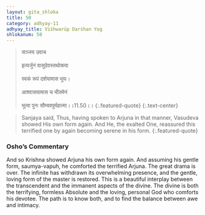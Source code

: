 ```yaml
---
layout: gita_shloka
title: 50
category: adhyay-11
adhyay_title: Viśhwarūp Darśhan Yog
shlokanum: 50
---
```


> सञ्जय उवाच<br><br>इत्यर्जुनं वासुदेवस्तथोक्त्वा<br><br>स्वकं रूपं दर्शयामास भूयः।<br><br>आश्वासयामास च भीतमेनं<br><br>भूत्वा पुनः सौम्यवपुर्महात्मा।।11.50।।
{:.featured-quote}
{:.text-center}

> Sanjaya said, Thus, having spoken to Arjuna in that manner, Vasudeva showed His own form again. And He, the exalted One, reassured this terrified one by again becoming serene in his form.
{:.featured-quote}

### Osho’s Commentary
And so Krishna showed Arjuna his own form again. And assuming his gentle form, saumya-vapuh, he comforted the terrified Arjuna.
The great drama is over. The infinite has withdrawn its overwhelming presence, and the gentle, loving form of the master is restored.
This is a beautiful interplay between the transcendent and the immanent aspects of the divine. The divine is both the terrifying, formless Absolute and the loving, personal God who comforts his devotee. The path is to know both, and to find the balance between awe and intimacy.
